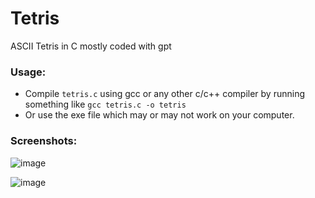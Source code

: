 # Tetris
ASCII Tetris in C mostly coded with gpt

### Usage:
- Compile `tetris.c` using gcc or any other c/c++ compiler by running something like `gcc tetris.c -o tetris`
- Or use the exe file which may or may not work on your computer. 

### Screenshots:
![image](https://user-images.githubusercontent.com/91699644/208800438-a683c607-2e4b-4bc5-aa5f-2ebc30fa36f6.png)

![image](https://user-images.githubusercontent.com/91699644/208800691-29523136-a667-4f69-84d9-d6b41b06f739.png)
